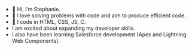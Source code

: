 - 👋 Hi, I’m Stephanie.
- 👀 I love solving problems with code and aim to produce efficient code.
- 🌱 I code in HTML, CSS, JS, C.
- I am excited about expanding my developer skills.
- I also have been learning Salesforce development (Apex and Lightning Web Components).
